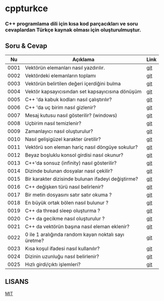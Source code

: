 # cppturkce

### C++ programlama dili için kısa kod parçacıkları ve soru cevaplardan Türkçe kaynak olması için oluşturulmuştur.

## Soru & Cevap

| Nu   | Açıklama                                             | Link                                                                                                  |
| ---- | ---------------------------------------------------- | ----------------------------------------------------------------------------------------------------- |
| 0001 | Vektörün elemanları nasıl yazdırılır.                | [git](https://github.com/hun756/cppturkce/blob/main/docs/Vektorun_toplami.md)                         |
| 0002 | Vektördeki elemanların toplamı                       | [git](https://github.com/hun756/cppturkce/blob/main/docs/vektor_elemanlarini_yazdirma.md)             |
| 0003 | Vektörün belirtilen değeri içerdiğini bulma          | [git](https://github.com/hun756/cppturkce/blob/main/docs/vector_contains.md)                          |
| 0004 | Vektör kapsayıcısından set kapsayıcısına dönüşüm     | [git](https://github.com/hun756/cppturkce/blob/main/docs/vektor_set_donusum.md)                       |
| 0005 | C++ 'da kabuk kodları nasıl çalıştırılır?            | [git](https://github.com/hun756/cppturkce/blob/main/docs/kabuk_komutu.md)                             |
| 0006 | C++ 'da uç birim nasıl gizlenir?                     | [git](https://github.com/hun756/cppturkce/blob/main/docs/ucbirim_gizleme.md)                          |
| 0007 | Mesaj kutusu nasıl gösterilir? (windows)             | [git](https://github.com/hun756/cppturkce/blob/main/docs/mesaj_kutusu.md)                             |
| 0008 | Uçbirim nasıl temizlenir?                            | [git](https://github.com/hun756/cppturkce/blob/main/docs/ucbirim_temizleme.md)                        |
| 0009 | Zamanlayıcı nasıl oluşturulur?                       | [git](https://github.com/hun756/cppturkce/blob/main/docs/zamanlayici.md)                              |
| 0010 | Nasıl gelişigüzel karakter üretilir?                 | [git](https://github.com/hun756/cppturkce/blob/main/docs/gelisiguzel_karakter.md)                     |
| 0011 | Vektörü son eleman hariç nasıl döngüye sokulur?      | [git](https://github.com/hun756/cppturkce/blob/main/docs/vektoru_son_elemani_haric_donguye_sokma.md)  |
| 0012 | Beyaz boşluklu konsol girdisi nasıl okunur?          | [git](https://github.com/hun756/cppturkce/blob/main/docs/beyaz_bosluklu_input.md)                     |
| 0013 | C++'da sonsuz (infinity) nasıl gösterilir?           | [git](https://github.com/hun756/cppturkce/blob/main/docs/sonsuz.md)                                   |
| 0014 | Dizinde bulunan dosyalar nasıl çekilir?              | [git](https://github.com/hun756/cppturkce/blob/main/docs/dizindeki_dosyalari_getirme.md)              |
| 0015 | Bir karakter dizisinde bulunan ifadeyi değiştirme?   | [git](https://github.com/hun756/cppturkce/blob/main/docs/karakter_dizinde_değişiklik.md)              |
| 0016 | C++ değişken türü nasıl belirlenir?                  | [git](https://github.com/hun756/cppturkce/blob/main/docs/degisken_turu_belirleme.md)                  |
| 0017 | Bir metin dosyasını satır satır okuma ?              | [git](https://github.com/hun756/cppturkce/blob/main/docs/satir_satir_okuma.md)                        |
| 0018 | En büyük ortak bölen nasıl bulunur ?                 | [git](https://github.com/hun756/cppturkce/blob/main/docs/en_buyuk_ortak_bolen.md)                     |
| 0019 | C++ da thread sleep oluşturma ?                      | [git](https://github.com/hun756/cppturkce/blob/main/docs/thread_sleep.md)                             |
| 0020 | C++ da gecikme nasıl oluşturulur ?                   | [git](https://github.com/hun756/cppturkce/blob/main/docs/gecikme.md)                                  |
| 0021 | C++ da vektörün başına nasıl eleman eklenir?         | [git](https://github.com/hun756/cppturkce/blob/main/docs/vektorun_basina_ekleme.md)                   |
| 0022 | 0 ile 1 aralığında random kayan noktalı sayı üretme? | [git](https://github.com/hun756/cppturkce/blob/main/docs/0_ile_1_arasinda_gelisiguzel_sayi_uretme.md) |
| 0023 | Kısa koşul ifadesi nasıl kullanılır?                 | [git](https://github.com/hun756/cppturkce/blob/main/docs/ucterimli.md)                                |
| 0024 | Dizinin uzunluğu nasıl belirlenir?                   | [git](https://github.com/hun756/cppturkce/blob/main/docs/dizi_uzunlugu.md)                            |
| 0025 | Hızlı girdi/çıktı işlemleri?                         | [git](https://github.com/hun756/cppturkce/blob/main/docs/hizli_girdi_cikti.md)                        |

## LISANS

[MIT](https://github.com/hun756/cppturkce/blob/main/LICENSE)
